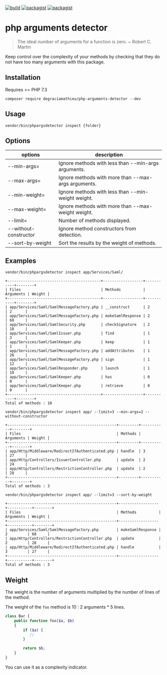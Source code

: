[![build](https://github.com/DeGraciaMathieu/php-arguments-detector/actions/workflows/build.yml/badge.svg?branch=main)](https://github.com/DeGraciaMathieu/php-arguments-detector/actions/workflows/build.yml)
[![packagist](https://img.shields.io/packagist/v/DeGraciaMathieu/php-arguments-detector)]([https://github.com/DeGraciaMathieu/php-arguments-detector/actions/workflows/build.yml](https://img.shields.io/packagist/v/DeGraciaMathieu/php-arguments-detector))
[![packagist](https://img.shields.io/badge/php%20versions-7.3%20%7C%207.4%20%7C%20%5E8-blue)]([https://img.shields.io/badge/php%20versions-7.3%20%7C%207.4%20%7C%20%5E8-blue](https://img.shields.io/badge/php%20versions-7.3%20%7C%207.4%20%7C%20%5E8-blue))

# php arguments detector
> The ideal number of arguments for a function is zero. ~ Robert C. Martin

Keep control over the complexity of your methods by checking that they do not have too many arguments with this package.
## Installation
Requires >= PHP 7.3
```
composer require degraciamathieu/php-arguments-detector --dev
```
## Usage
```
vendor/bin/phpargsdetector inspect {folder}
```
## Options
| options               | description |
|-----------------------|-------------|
| --min-args=                | Ignore methods with less than --min-args arguments.         |
| --max-args=                | Ignore methods with more than --max-args arguments.         |
| --min-weight=                | Ignore methods with less than --min-weight weight.         |
| --max-weight=                | Ignore methods with more than --max-weight weight.         |
| --limit=              | Number of methods displayed.         |
| --without-constructor | Ignore method constructors from detection.         |
| --sort-by-weight      | Sort the results by the weight of methods.         |
## Examples
```
vendor/bin/phpargsdetector inspect app/Services/Saml/

+------------------------------------------+------------------+-----------+--------+
| Files                                    | Methods          | Arguments | Weight |
+------------------------------------------+------------------+-----------+--------+
| app/Services/Saml/SamlMessageFactory.php | __construct      | 2         | 2      |
| app/Services/Saml/SamlMessageFactory.php | makeSamlResponse | 2         | 68     |
| app/Services/Saml/SamlSecurity.php       | checkSignature   | 2         | 18     |
| app/Services/Saml/SamlIssuer.php         | find             | 1         | 3      |
| app/Services/Saml/SamlKeeper.php         | keep             | 1         | 1      |
| app/Services/Saml/SamlMessageFactory.php | addAttributes    | 1         | 26     |
| app/Services/Saml/SamlMessageFactory.php | sign             | 1         | 12     |
| app/Services/Saml/SamlResponder.php      | launch           | 1         | 10     |
| app/Services/Saml/SamlKeeper.php         | has              | 0         | 0      |
| app/Services/Saml/SamlKeeper.php         | retrieve         | 0         | 0      |
+------------------------------------------+------------------+-----------+--------+
Total of methods : 10
```
```
vendor/bin/phpargsdetector inspect app/ --limit=3 --min-args=2 --without-constructor

+-------------------------------------------------+---------+-----------+--------+
| Files                                           | Methods | Arguments | Weight |
+-------------------------------------------------+---------+-----------+--------+
| app/Http/Middleware/RedirectIfAuthenticated.php | handle  | 3         | 27     |
| app/Http/Controllers/IssuerController.php       | update  | 2         | 24     |
| app/Http/Controllers/RestrictionController.php  | update  | 2         | 28     |
+-------------------------------------------------+---------+-----------+--------+
Total of methods : 3
```
```
vendor/bin/phpargsdetector inspect app/ --limit=3 --sort-by-weight

+-------------------------------------------------+------------------+-----------+--------+
| Files                                           | Methods          | Arguments | Weight |
+-------------------------------------------------+------------------+-----------+--------+
| app/Services/Saml/SamlMessageFactory.php        | makeSamlResponse | 2         | 68     |
| app/Http/Controllers/RestrictionController.php  | update           | 2         | 28     |
| app/Http/Middleware/RedirectIfAuthenticated.php | handle           | 3         | 27     |
+-------------------------------------------------+------------------+-----------+--------+
Total of methods : 3
```
## Weight
The weight is the number of arguments multiplied by the number of lines of the method.

The weight of the `foo` method is 10 : 2 arguments * 5 lines.

```php
class Bar {
    public function foo($a, $b)
    {
        if ($a) {
           //
        }

        return $b;
    }
}
```

You can use it as a complexity indicator.
